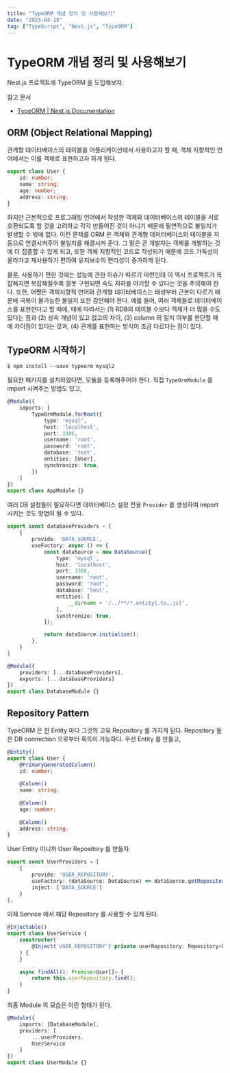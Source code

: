 ```yaml
---
title: "TypeORM 개념 정리 및 사용해보기"
date: "2023-04-18"
tag: ["TypeScript", "Nest.js", "TypeORM"]
---
```


# TypeORM 개념 정리 및 사용해보기

Nest.js 프로젝트에 TypeORM 을 도입해보자.

참고 문서

- [TypeORM | Nest.js Documentation](https://docs.nestjs.com/recipes/sql-typeorm)

## ORM (Object Relational Mapping)

관계형 데이터베이스의 테이블을 어플리케이션에서 사용하고자 할 때, 객체 지향적인 언어에서는 이를 객체로 표현하고자 하게 된다.

```typescript
export class User {
    id: number;
    name: string;
    age: number;
    address: string;
}
```

하지만 근본적으로 프로그래밍 언어에서 작성한 객체와 데이터베이스의 테이블을 서로 호환되도록 할 것을 고려하고 각각 만들어진 것이 아니기 때문에
필연적으로 불일치가 발생할 수 밖에 없다. 이런 문제를 ORM 은 객체와 관계형 데이터베이스의 테이블을 자동으로 연결시켜주어 불일치를 해결시켜 준다.
그 말은 곧 개발자는 객체를 개발하는 것에 더 집중할 수 있게 되고, 또한 객체 지향적인 코드로 작성되기 때문에 코드 가독성이 올라가고 재사용하기 편하여
유지보수의 편리성이 증가하게 된다. 

물론, 사용하기 편한 것에는 성능에 관한 이슈가 따르기 마련인데 이 역시 프로젝트가 복잡해지면 복잡해질수록
잘못 구현되면 속도 저하를 야기할 수 있다는 것을 주의해야 한다. 또한, 어쨌든 객체지향적 언어와 관계형 데이터베이스는 태생부터 근본이 다르기 때문에
극복이 불가능한 불일치 또한 감안해야 한다. 예를 들어, 여러 객체들로 데이터베이스를 표현한다고 할 때에, 때에 따라서는 (1) RDB의 테이블 수보다
객체가 더 많을 수도 있다는 점과 (2) 상속 개념이 있고 없고의 차이, (3) column 의 일치 여부를 판단할 때에 차이점이 있다는 것과, (4) 관계를 표현하는 방식이
조금 다르다는 점이 있다.

## TypeORM 시작하기

```
$ npm install --save typeorm mysql2
```

필요한 패키지를 설치하였다면, 모듈을 등록해주어야 한다. 직접 `TypeOrmModule` 을 import 시켜주는 방법도 있고,

```typescript
@Module({
    imports: [
        TypeOrmModule.forRoot({
            type: 'mysql',
            host: 'localhost',
            port: 3306,
            username: 'root',
            password: 'root',
            database: 'test',
            entities: [User],
            synchronize: true,
        })
    ]
})
export class AppModule {}
```

여러 DB 설정들이 필요하다면 데이터베이스 설정 전용 `Provider` 를 생성하여 import 시키는 것도 방법이 될 수 있다.

```typescript
export const databaseProviders = [
    {
        provide: 'DATA_SOURCE',
        useFactory: async () => {
            const dataSource = new DataSource({
                type: 'mysql',
                host: 'localhost',
                port: 3306,
                username: 'root',
                password: 'root',
                database: 'test',
                entities: [
                    __dirname + '/../**/*.entity{.ts,.js}',
                ],
                synchronize: true,
            });

            return dataSource.initialize();
        },
    }
]
```

```typescript
@Module({
    providers: [...databaseProviders],
    exports: [...databaseProviders]
})
export class DatabaseModule {}
```

## Repository Pattern

TypeORM 은 한 Entity 마다 그것의 고유 Repository 를 가지게 된다. Repository 들은 DB connection 으로부터 획득이 가능하다.
우선 Entity 를 만들고,

```typescript
@Entity()
export class User {
    @PrimaryGeneratedColumn()
    id: number;
    
    @Column()
    name: string;
    
    @Column()
    age: number;
    
    @Column()
    address: string;
}
```

User Entity 이니까 User Repository 를 만들자.

```typescript
export const UserProviders = [
    {
        provide: 'USER_REPOSITORY',
        useFactory: (dataSource: DataSource) => dataSource.getRepository(User),
        inject: ['DATA_SOURCE']
    }
];
```

이제 Service 에서 해당 Repository 를 사용할 수 있게 된다.

```typescript
@Injectable()
export class UserService {
    constructor(
        @Inject('USER_REPOSITORY') private userRepository: Repository<User>
    ) {
    }
    
    async findAll(): Promise<User[]> {
        return this.userRepository.find();
    }
}
```

최종 Module 의 모습은 이런 형태가 된다.

```typescript
@Module({
    imports: [DatabaseModule],
    providers: [
        ...userProviders,
        UserService
    ]
})
export class UserModule {}
```